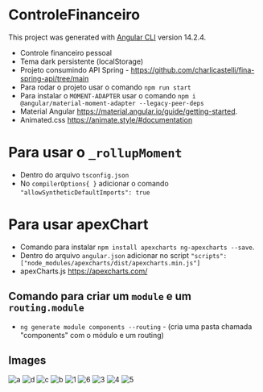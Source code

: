 # ControleFinanceiro
This project was generated with [Angular CLI](https://github.com/angular/angular-cli) version 14.2.4.

- Controle financeiro pessoal
- Tema dark persistente (localStorage)
- Projeto consumindo API Spring - https://github.com/charlicastelli/fina-spring-api/tree/main
- Para rodar o projeto usar o comando `npm run start`
- Para instalar o `MOMENT-ADAPTER` usar o comando `npm i @angular/material-moment-adapter --legacy-peer-deps`
- Material Angular https://material.angular.io/guide/getting-started.
- Animated.css https://animate.style/#documentation

# Para usar o `_rollupMoment`
- Dentro do arquivo `tsconfig.json`
- No `compilerOptions{ }` adicionar o comando `"allowSyntheticDefaultImports": true`

# Para usar apexChart
- Comando para instalar `npm install apexcharts ng-apexcharts --save`.
- Dentro do arquivo `angular.json` adicionar no script `"scripts": ["node_modules/apexcharts/dist/apexcharts.min.js"]`
- apexCharts.js https://apexcharts.com/

## Comando para criar um `module` e um `routing.module`
- `ng generate module components --routing` - (cria uma pasta chamada "components" com o módulo e um routing)

## Images
![a](https://user-images.githubusercontent.com/80997263/214683829-93558fd1-9031-4e20-b87f-18f379eed00c.png)
![d](https://user-images.githubusercontent.com/80997263/214683850-22b7c1be-b937-4c1b-98c5-0da6313eda1b.png)
![c](https://user-images.githubusercontent.com/80997263/214683889-6903a1d9-d09b-4869-9b10-87ad882c4c80.png)
![b](https://user-images.githubusercontent.com/80997263/214683921-5c45b004-30a1-430e-8bbf-9a49f4b36278.png)
![1](https://user-images.githubusercontent.com/80997263/207950272-d48f7c65-4f40-4504-a6a6-6afac7a330f1.png)
![6](https://user-images.githubusercontent.com/80997263/208979801-6396e008-721f-402b-9483-b18df659ad10.png)
![3](https://user-images.githubusercontent.com/80997263/207950297-c9e81a06-dac0-4e5e-82ff-528142ea414e.png)
![4](https://user-images.githubusercontent.com/80997263/207950311-4fa8d0e8-1311-43d7-8a1b-472eafb34f83.png)
![5](https://user-images.githubusercontent.com/80997263/207950314-89e46387-74de-4655-8460-b3c583278e93.png)
